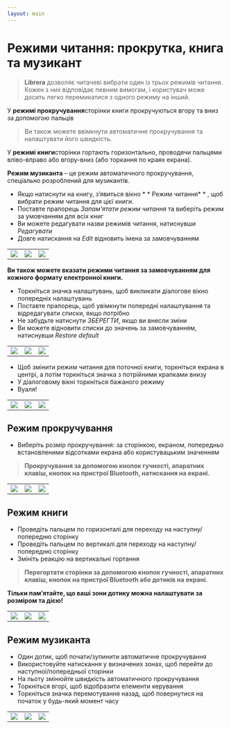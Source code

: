 ```yaml
---
layout: main
---
```


# Режими читання: прокрутка, книга та музикант

> **Librera** дозволяє читачеві вибрати один із трьох режимів читання. Кожен з них відповідає певним вимогам, і користувач може досить легко перемикатися з одного режиму на інший.

У **режимі прокручування**сторінки книги прокручуються вгору та вниз за допомогою пальців

> Ви також можете ввімкнути автоматичне прокручування та налаштувати його швидкість.

У **режимі книги**сторінки гортають горизонтально, проводячи пальцями вліво-вправо або вгору-вниз (або торкання по краях екрана).

**Режим музиканта** – це режим автоматичного прокручування, спеціально розроблений для музикантів.

* Якщо натиснути на книгу, з’явиться вікно * * Режим читання* * , щоб вибрати режим читання для цієї книги.
* Поставте прапорець _Запам'ятати режим читання_ та виберіть режим за умовчанням для всіх книг
* Ви можете редагувати назви режимів читання, натиснувши _Редагувати_
* Довге натискання на _Edit_ відновить імена за замовчуванням

||||
|-|-|-|
|![](1.png)|![](2.png)|![](3.png)|

**Ви також можете вказати режими читання за замовчуванням для кожного формату електронної книги.**

* Торкніться значка налаштувань, щоб викликати діалогове вікно попередніх налаштувань
* Поставте прапорець, щоб увімкнути попередні налаштування та відредагувати списки, якщо потрібно
* Не забудьте натиснути _ЗБЕРЕГТИ_, якщо ви внесли зміни
* Ви можете відновити списки до значень за замовчуванням, натиснувши _Restore default_

||||
|-|-|-|
|![](1a.jpg)|![](2a.jpg)|![](3a.jpg)|

* Щоб змінити режим читання для поточної книги, торкніться екрана в центрі, а потім торкніться значка з потрійними крапками внизу
* У діалоговому вікні торкніться бажаного режиму
* Вуаля!

||||
|-|-|-|
|![](4.png)|![](5.png)|![](6.png)|

## Режим прокручування
* Виберіть розмір прокручування: за сторінкою, екраном, попередньо встановленими відсотками екрана або користувацьким значенням

> **Прокручування за допомогою кнопок гучності, апаратних клавіш, кнопок на пристрої Bluetooth, натискання на екрані.**

||||
|-|-|-|
|![](7.png)|![](8.png)|![](9.png)|

## Режим книги
* Проведіть пальцем по горизонталі для переходу на наступну/попередню сторінку
* Проведіть пальцем по вертикалі для переходу на наступну/попередню сторінку
* Змініть реакцію на вертикальні гортання
> **Перегортати сторінки за допомогою кнопок гучності, апаратних клавіш, кнопок на пристрої Bluetooth або дотиків на екрані.**

**Тільки пам’ятайте, що ваші зони дотику можна налаштувати за розміром та дією!**

||||
|-|-|-|
|![](10.png)|![](11.png)|![](12.png)|

## Режим музиканта
* Один дотик, щоб почати/зупинити автоматичне прокручування
* Використовуйте натискання у визначених зонах, щоб перейти до наступної/попередньої сторінки
* На льоту змінюйте швидкість автоматичного прокручування
* Торкніться вгорі, щоб відобразити елементи керування
* Торкніться значка перемотування назад, щоб повернутися на початок у будь-який момент часу

||||
|-|-|-|
|![](13.png)|![](14.png)|![](15.png)|
